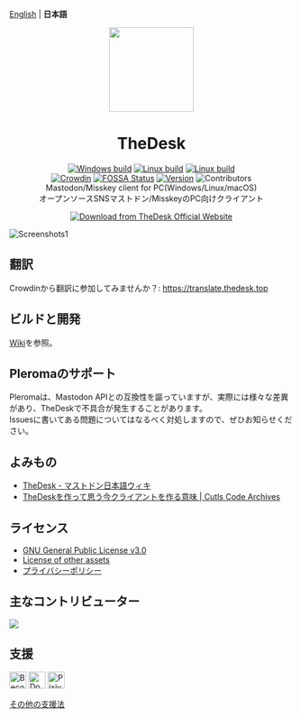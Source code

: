 [English](README.md) | **日本語**
 
<div align="center">

<img src="https://thedesk.top/img/desk.png" width="150" align="center">

<h1 align="center">TheDesk</h1>

[![Windows build](https://github.com/cutls/TheDesk/actions/workflows/build.yml/badge.svg)](https://github.com/cutls/TheDesk/actions/workflows/build.yml)
[![Linux build](https://github.com/cutls/TheDesk/actions/workflows/build-linux.yml/badge.svg)](https://github.com/cutls/TheDesk/actions/workflows/build-linux.yml)
[![Linux build](https://github.com/cutls/TheDesk/actions/workflows/build-macos.yml/badge.svg)](https://github.com/cutls/TheDesk/actions/workflows/build-macos.yml)  
[![Crowdin](https://d322cqt584bo4o.cloudfront.net/thedesk/localized.svg)](https://translate.thedesk.top/project/thedesk)
[![FOSSA Status](https://bit.ly/2N4cLd1)](https://bit.ly/31zqMmZ)
[![Version](https://flat.badgen.net/github/release/cutls/TheDesk)](https://github.com/cutls/TheDesk/releases)
![Contributors](https://flat.badgen.net/github/contributors/cutls/TheDesk)  
Mastodon/Misskey client for PC(Windows/Linux/macOS)  
オープンソースSNSマストドン/MisskeyのPC向けクライアント  

[![Download from TheDesk Official Website](https://thedesk.top/img/dlfrom-thedesk.svg?7)](https://thedesk.top)

</div>

![Screenshots1](https://thedesk.top/img/scr1.png)  

## 翻訳
  
Crowdinから翻訳に参加してみませんか？: https://translate.thedesk.top  

## ビルドと開発

[Wiki](https://github.com/cutls/TheDesk/wiki)を参照。

## Pleromaのサポート

Pleromaは、Mastodon APIとの互換性を謳っていますが、実際には様々な差異があり、TheDeskで不具合が発生することがあります。  
Issuesに書いてある問題についてはなるべく対処しますので、ぜひお知らせください。

## よみもの

* [TheDesk - マストドン日本語ウィキ](https://ja.mstdn.wiki/TheDesk)
* [TheDeskを作って思う今クライアントを作る意味 | Cutls Code Archives ](https://code.cutls.com/thedesk-log/)

## ライセンス

* [GNU General Public License v3.0](https://github.com/cutls/TheDesk/blob/master/LICENSE)
* [License of other assets](https://github.com/cutls/TheDesk/wiki/License-of-other-assets)
* [プライバシーポリシー](https://thedesk.top/priv.html)

## 主なコントリビューター

[![](https://opencollective.com/TheDesk/contributors.svg?width=400&button=false)](https://github.com/cutls/TheDesk/graphs/contributors)

## 支援

<a href="https://www.patreon.com/cutls"><img src="https://c5.patreon.com/external/logo/become_a_patron_button@2x.png" alt="Become a Patron!" height="30"></a>
<a href="https://liberapay.com/cutls/donate"><img alt="Donate using Liberapay" src="https://liberapay.com/assets/widgets/donate.svg" height="30"></a>
<a href="https://cutls.fanbox.cc"><img alt="PixivFANBOX" src="https://thedesk.top/img/fanbox.png" height="30"></a>

[その他の支援法](https://cutls.dev)
